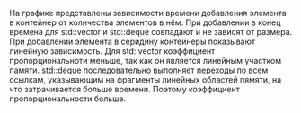 На графике представлены зависимости времени добавления элемента в контейнер от количества
элементов в нём. При добавлении в конец времена для std::vector и std::deque совпадают
и не зависят от размера. При добавлении элемента в серидину контейнеры показывают линейную
зависимость. Для std::vector коэффициент пропорциональноти меньше, так как он является
линейным участком памяти. std::deque последовательно выполняет переходы по всем ссылкам,
указывающим на фрагменты линейных областей пямяти, на что затрачивается больше времени.
Поэтому коэффициент пропорциональности больше.